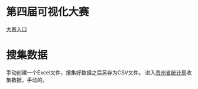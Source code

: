 # 第四届可视化大赛
[大赛入口](http://58.16.65.170/web/ksds/login)

# 搜集数据

手动创建一个Excel文件，搜集好数据之后另存为CSV文件。
进入[贵州省统计局](http://www.gz.stats.gov.cn/)收集数据，手动的。

